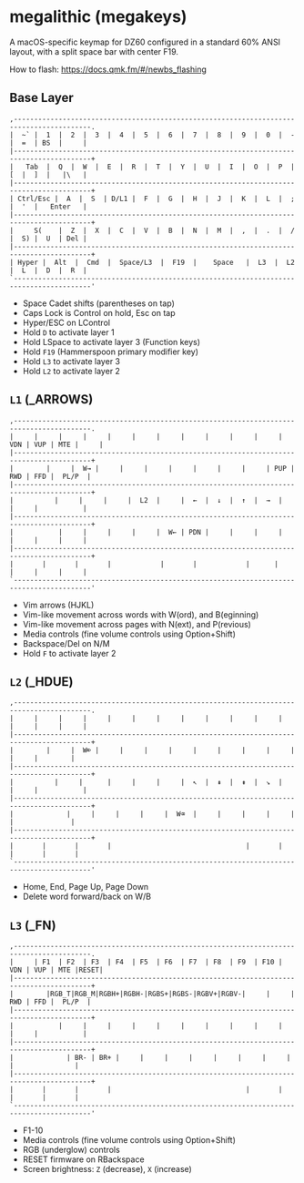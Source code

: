 # megalithic (megakeys)

A macOS-specific keymap for DZ60 configured in a standard 60% ANSI layout, with a split space bar with center F19.

How to flash: https://docs.qmk.fm/#/newbs_flashing

## Base Layer

```
,-----------------------------------------------------------------------------------------.
|  ~` |  1  |  2  |  3  |  4  |  5  |  6  |  7  |  8  |  9  |  0  |  -  |  =  | BS  |     |
|-----------------------------------------------------------------------------------------+
|   Tab  |  Q  |  W  |  E  |  R  |  T  |  Y  |  U  |  I  |  O  |  P  |  [  |  ]  |   |\   |
|-----------------------------------------------------------------------------------------+
| Ctrl/Esc |  A  |  S  | D/L1 |  F  |  G  |  H  |  J  |  K  |  L  |  ;  |  '  |   Enter   |
|-----------------------------------------------------------------------------------------+
|     S(    |  Z  |  X  |  C  |  V  |  B  |  N  |  M  |  ,  |  .  |  /  |  S) |  U  | Del |
|-----------------------------------------------------------------------------------------+
| Hyper |  Alt  |  Cmd  |  Space/L3  |  F19  |    Space   |  L3  |  L2  |  L  |  D  |  R  |
`-----------------------------------------------------------------------------------------'
```

-   Space Cadet shifts (parentheses on tap)
-   Caps Lock is Control on hold, Esc on tap
-   Hyper/ESC on LControl
-   Hold `D` to activate layer 1
-   Hold LSpace to activate layer 3 (Function keys)
-   Hold `F19` (Hammerspoon primary modifier key)
-   Hold `L3` to activate layer 3
-   Hold `L2` to activate layer 2

## `L1` (\_ARROWS)

```
,-----------------------------------------------------------------------------------------.
|     |     |     |     |     |     |     |     |     |     |     | VDN | VUP | MTE |     |
|-----------------------------------------------------------------------------------------+
|        |     |  W→ |     |     |     |     |     |     |     | PUP | RWD | FFD |  PL/P  |
|-----------------------------------------------------------------------------------------+
|          |     |     |     |  L2  |     |  ←  |  ↓  |  ↑  |  →  |     |     |           |
|-----------------------------------------------------------------------------------------+
|           |     |     |     |     |  W← | PDN |     |     |     |     |     |     |     |
|-----------------------------------------------------------------------------------------+
|       |       |       |            |       |            |      |      |     |     |     |
`-----------------------------------------------------------------------------------------'
```

-   Vim arrows (HJKL)
-   Vim-like movement across words with W(ord), and B(eginning)
-   Vim-like movement across pages with N(ext), and P(revious)
-   Media controls (fine volume controls using Option+Shift)
-   Backspace/Del on N/M
-   Hold `F` to activate layer 2

## `L2` (\_HDUE)

```
,-----------------------------------------------------------------------------------------.
|     |     |     |     |     |     |     |     |     |     |     |     |     |     |     |
|-----------------------------------------------------------------------------------------+
|        |     |  W⌦ |     |     |     |     |     |     |     |     |     |     |        |
|-----------------------------------------------------------------------------------------+
|          |     |      |     |     |     |  ↖  |  ⇞  |  ⇟  |  ↘︎  |     |     |           |
|-----------------------------------------------------------------------------------------+
|             |     |     |     |     |  W⌫  |     |     |     |     |     |              |
|-----------------------------------------------------------------------------------------+
|       |       |       |                                 |       |       |       |       |
`-----------------------------------------------------------------------------------------'
```

-   Home, End, Page Up, Page Down
-   Delete word forward/back on W/B

## `L3` (\_FN)

```
,-----------------------------------------------------------------------------------------.
|     | F1  | F2  | F3  | F4  | F5  | F6  | F7  | F8  | F9  | F10 | VDN | VUP | MTE |RESET|
|-----------------------------------------------------------------------------------------+
|        |RGB_T|RGB_M|RGBH+|RGBH-|RGBS+|RGBS-|RGBV+|RGBV-|     |     | RWD | FFD |  PL/P  |
|-----------------------------------------------------------------------------------------+
|           |     |     |     |     |     |     |     |     |     |     |     |           |
|-----------------------------------------------------------------------------------------+
|             | BR- | BR+ |     |     |     |     |     |     |     |     |               |
|-----------------------------------------------------------------------------------------+
|       |       |       |                                 |       |       |       |       |
`-----------------------------------------------------------------------------------------'
```

-   F1-10
-   Media controls (fine volume controls using Option+Shift)
-   RGB (underglow) controls
-   RESET firmware on RBackspace
-   Screen brightness: `Z` (decrease), `X` (increase)
